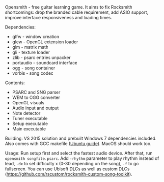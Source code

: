 Opensmith - free guitar learning game.
It aims to fix Rocksmith shortcomings: drop the branded cable requirement, add ASIO support, improve interface responsiveness and loading times.

Dependencies:
* glfw - window creation
* glew - OpenGL extension loader
* glm - matrix math
* gli - texture loader
* zlib - psarc entries unpacker
* portaudio - soundcard interface
* ogg - song container
* vorbis - song codec

Contents:
* PSARC and SNG parser
* WEM to OGG converter
* OpenGL visuals
* Audio input and output
* Note detector
* Tuner executable
* Setup executable
* Main executable

Building:
VS 2015 solution and prebuilt Windows 7 dependencies included.
Also comes with GCC makefile ([Ubuntu guide](Install.md)).
MacOS should work too.

Usage:
Run setup first and select the fastest audio device. After that, run `opensmith songfile.psarc`. Add `-rhythm` parameter to play rhythm instead of lead, `-dx` to set difficulty x (0-30 depending on the song), `-f` to go fullscreen.
You can use Ubisoft DLCs as well as custom DLCs (https://github.com/rscustom/rocksmith-custom-song-toolkit).
